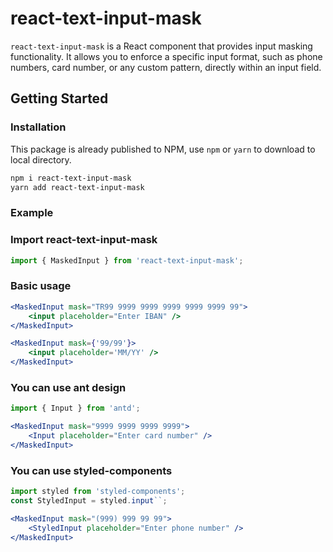 # react-text-input-mask
`react-text-input-mask` is a React component that provides input masking functionality. It allows you to enforce a specific input format, such as phone numbers, card number, or any custom pattern, directly within an input field.

## Getting Started

### Installation

This package is already published to NPM, use `npm` or `yarn` to download to local directory.

```bash
npm i react-text-input-mask
yarn add react-text-input-mask
```

### Example

### Import react-text-input-mask

```javascript
import { MaskedInput } from 'react-text-input-mask';
```

### Basic usage

```jsx
<MaskedInput mask="TR99 9999 9999 9999 9999 9999 99">
    <input placeholder="Enter IBAN" />
</MaskedInput>
```

```jsx
<MaskedInput mask={'99/99'}>
    <input placeholder='MM/YY' />
</MaskedInput>
```
### You can use ant design
```jsx
import { Input } from 'antd';

<MaskedInput mask="9999 9999 9999 9999">
    <Input placeholder="Enter card number" />
</MaskedInput>
```
### You can use styled-components
```jsx
import styled from 'styled-components';
const StyledInput = styled.input``;

<MaskedInput mask="(999) 999 99 99">
    <StyledInput placeholder="Enter phone number" />
</MaskedInput>
```


